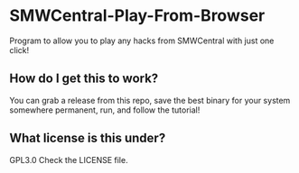 # SMWCentral-Play-From-Browser
Program to allow you to play any hacks from SMWCentral with just one click!

## How do I get this to work?
You can grab a release from this repo, save the best binary for your system somewhere permanent, run, and follow the tutorial!

## What license is this under?
GPL3.0 Check the LICENSE file.
